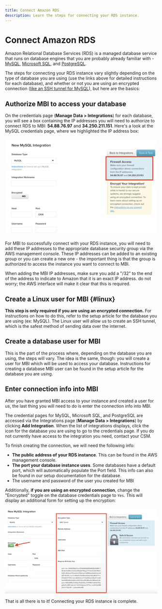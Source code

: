 ```yaml
---
title: Connect Amazon RDS
description: Learn the steps for connecting your RDS instance.
---
```

# Connect Amazon RDS

Amazon Relational Database Services (RDS) is a managed database service that runs on database engines that you are probably already familiar with - [MySQL](../integrations/mysql-via-a-direct-connection.md), [Microsoft SQL](../integrations/microsoft-sql-server.md), and [PostgreSQL](../integrations/postgresql.md).

The steps for connecting your RDS instance vary slightly depending on the type of database you are using (use the links above for detailed instructions for each database), and whether or not you are using an encrypted connection ([like an SSH tunnel for MySQL](../integrations/mysql-via-ssh-tunnel.md)), but here are the basics:

## Authorize MBI to access your database

On the credentials page (**Manage Data > Integrations**) for each database, you will see a box containing the IP addresses you will need to authorize to connect RDS to MBI: **54.88.76.97** and **34.250.211.151**. Here's a look at the MySQL credentials page, where we highlighted the IP address box:

![](../../../assets/RDS_IP.png)

For MBI to successfully connect with your RDS instance, you will need to add these IP addresses to the appropriate database security group via the AWS management console. These IP addresses can be added to an existing group or you can create a new one - the important thing is that the group is authorized to access the instance you want to connect to MBI.

When adding the MBI IP addresses, make sure you add a "/32" to the end of the address to indicate to Amazon that it is an exact IP address. do not worry; the AWS interface will make it clear that this is required.

## Create a Linux user for MBI {#linux}

**This step is only required if you are using an encrypted connection.** For instructions on how to do this, refer to the setup article for the database you are using (ex: MySQL). The Linux user will allow us to create an SSH tunnel, which is the safest method of sending data over the internet.

## Create a database user for MBI

This is the part of the process where, depending on the database you are using, the steps will vary. The idea is the same, though: you will create a user for MBI which will be used to access your database. Instructions for creating a database MBI user can be found in the setup article for the database you are using.

## Enter connection info into MBI

After you have granted MBI access to your instance and created a user for us, the last thing you will need to do is enter the connection info into MBI.

The credential pages for MySQL, Microsoft SQL, and PostgreSQL are accessed via the Integrations page (**Manage Data > Integrations**) by clicking **Add Integration**. When the list of integrations displays, click the icon for the database you are using to go to the credentials page. If you do not currently have access to the integration you need, contact your CSM.

To finish creating the connection, we will need the following info:

*  **The public address of your RDS instance**. This can be found in the AWS management console.
*  **The port your database instance uses**. Some databases have a default port, which will automatically populate the Port field. This info can also be found in our setup documentation for the database.
*  The username and password of the user you created for MBI

Additionally, **if you are using an encrypted connection**, change the "Encrypted" toggle on the database credentials page to `Yes`. This will display an additional form for setting up the encryption:

![](../../../assets/sql-integration-encrypted-yes.png)

That is all there is to it! Connecting your RDS instance is complete.
